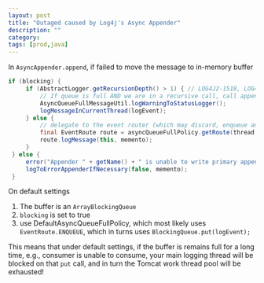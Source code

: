 ```yaml
---
layout: post
title: "Outaged caused by Log4j's Async Appender"
description: ""
category: 
tags: [prod,java]
---
```


In `AsyncAppender.append`, if failed to move the message to in-memory buffer

```java
if (blocking) {
     if (AbstractLogger.getRecursionDepth() > 1) { // LOG4J2-1518, LOG4J2-2031
         // If queue is full AND we are in a recursive call, call appender directly to prevent deadlock
         AsyncQueueFullMessageUtil.logWarningToStatusLogger();
         logMessageInCurrentThread(logEvent);
     } else {
         // delegate to the event router (which may discard, enqueue and block, or log in current thread)
         final EventRoute route = asyncQueueFullPolicy.getRoute(thread.getId(), memento.getLevel());
         route.logMessage(this, memento);
     }
 } else {
     error("Appender " + getName() + " is unable to write primary appenders. queue is full");
     logToErrorAppenderIfNecessary(false, memento);
 }
```

On default settings

1. The buffer is an `ArrayBlockingQueue`
2. `blocking` is set to true
3. use DefaultAsyncQueueFullPolicy, which most likely uses `EventRoute.ENQUEUE`, which in turns uses `BlockingQueue.put(logEvent);`

This means that under default settings, if the buffer is remains full for a long time, e.g., consumer is unable to consume, your main logging thread will be blocked on that `put` call, and in turn the Tomcat work thread pool will be exhausted!
